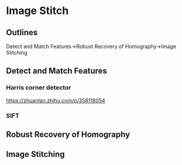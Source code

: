 <!--
 * @Author: Wang Taorui
 * @Date: 2023-10-20 15:22:25
 * @LastEditTime: 2023-10-20 16:18:34
 * @LastEditors: Wang Taorui
 * @Description: 
 * @FilePath: /assignment2/readme.md
-->
# Image Stitch
## Outlines
Detect and Match Features->Robust Recovery of Homography->Image Stitching
## Detect and Match Features
### Harris corner detector
https://zhuanlan.zhihu.com/p/358118054

### SIFT

## Robust Recovery of Homography

## Image Stitching
